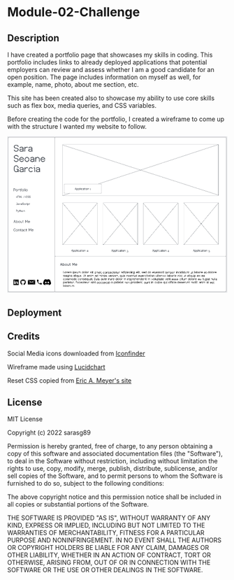 # Module-02-Challenge

## Description

I have created a portfolio page that showcases my skills in coding. This portfolio includes links to already deployed applications that potential employers can review and assess whether I am a good candidate for an open position. The page includes information on myself as well, for example, name, photo, about me section, etc.

This site has been created also to showcase my ability to use core skills such as flex box, media queries, and CSS variables. 

Before creating the code for the portfolio, I created a wireframe to come up with the structure I wanted my website to follow. 

![Screenshot of wireframe](./assets/images/wireframe%20screenshot.png)

## Deployment

## Credits

Social Media icons downloaded from [Iconfinder](https://www.iconfinder.com)

Wireframe made using [Lucidchart](https://lucid.app/lucidchart/5c088471-f859-493e-82ab-dc6f0361ddcb/edit?viewport_loc=-572%2C-166%2C3328%2C1612%2C0_0&invitationId=inv_0148a65d-36f5-4f34-8aa2-41a114df02e2)

Reset CSS copied from [Eric A. Meyer's site](https://meyerweb.com/eric/tools/css/reset/)

## License

MIT License

Copyright (c) 2022 sarasg89

Permission is hereby granted, free of charge, to any person obtaining a copy
of this software and associated documentation files (the "Software"), to deal
in the Software without restriction, including without limitation the rights
to use, copy, modify, merge, publish, distribute, sublicense, and/or sell
copies of the Software, and to permit persons to whom the Software is
furnished to do so, subject to the following conditions:

The above copyright notice and this permission notice shall be included in all
copies or substantial portions of the Software.

THE SOFTWARE IS PROVIDED "AS IS", WITHOUT WARRANTY OF ANY KIND, EXPRESS OR
IMPLIED, INCLUDING BUT NOT LIMITED TO THE WARRANTIES OF MERCHANTABILITY,
FITNESS FOR A PARTICULAR PURPOSE AND NONINFRINGEMENT. IN NO EVENT SHALL THE
AUTHORS OR COPYRIGHT HOLDERS BE LIABLE FOR ANY CLAIM, DAMAGES OR OTHER
LIABILITY, WHETHER IN AN ACTION OF CONTRACT, TORT OR OTHERWISE, ARISING FROM,
OUT OF OR IN CONNECTION WITH THE SOFTWARE OR THE USE OR OTHER DEALINGS IN THE
SOFTWARE.